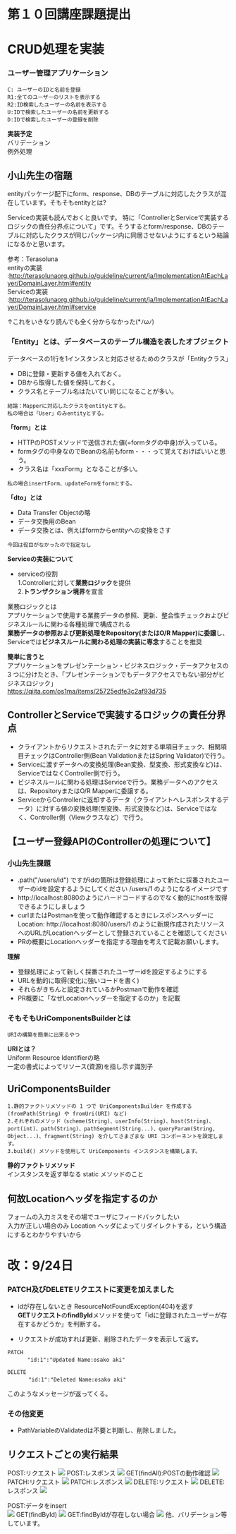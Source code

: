 # 第１０回講座課題提出

# **CRUD処理を実装**

### **ユーザー管理アプリケーション**

```
C: ユーザーのIDと名前を登録  
R1:全てのユーザーのリストを表示する  
R2:ID検索したユーザーの名前を表示する  
U:IDで検索したユーザーの名前を更新する  
D:IDで検索したユーザーの登録を削除
```

**実装予定**  
バリデーション  
例外処理

## **小山先生の宿題**　　

entityパッケージ配下にform、response、DBのテーブルに対応したクラスが混在しています。そもそもentityとは?

Serviceの実装も読んでおくと良いです。
特に「ControllerとServiceで実装するロジックの責任分界点について」です。そうするとform/response、DBのテーブルに対応したクラスが同じパッケージ内に同居させないようにするという結論になるかと思います。

参考：Terasoluna  
entityの実装  
:http://terasolunaorg.github.io/guideline/current/ja/ImplementationAtEachLayer/DomainLayer.html#entity  
Serviceの実装  
:http://terasolunaorg.github.io/guideline/current/ja/ImplementationAtEachLayer/DomainLayer.html#service

↑これをいきなり読んでも全く分からなかった(*ﾉωﾉ)

### **「Entity」とは、データベースのテーブル構造を表したオブジェクト**

データベースの1行を1インスタンスと対応させるためのクラスが「Entityクラス」

- DBに登録・更新する値を入れておく。
- DBから取得した値を保持しておく。
- クラス名とテーブル名はたいてい同じになることが多い。

```
結論：Mapperに対応したクラスをentityとする。  
私の場合は「User」のみentityとする。  
```  

**「form」とは**

- HTTPのPOSTメソッドで送信された値(=formタグの中身)が入っている。
- formタグの中身なのでBeanの名前もform・・・って覚えておけばいいと思う。
- クラス名は「xxxForm」となることが多い。

```
私の場合insertForm、updateFormをformとする。
```

**「dto」とは**

- Data Transfer Objectの略
- データ交換用のBean
- データ交換とは、例えばformからentityへの変換をさす

```
今回は役目がなかったので指定なし
```

**Serviceの実装について**

- serviceの役割  
  1.Controllerに対して**業務ロジック**を提供  
  2.**トランザクション境界**を宣言

業務ロジックとは  
アプリケーションで使用する業務データの参照、更新、整合性チェックおよびビジネスルールに関わる各種処理で構成される  
**業務データの参照および更新処理をRepository(またはO/R Mapper)に委譲**し、Serviceでは**ビジネスルールに関わる処理の実装に専念**することを推奨

**簡単に言うと**  
アプリケーションをプレゼンテーション・ビジネスロジック・データアクセスの 3 つに分けたとき、「プレゼンテーションでもデータアクセスでもない部分がビジネスロジック」  
https://qiita.com/os1ma/items/25725edfe3c2af93d735

## **ControllerとServiceで実装するロジックの責任分界点**

- クライアントからリクエストされたデータに対する単項目チェック、相関項目チェックはController側(Bean ValidationまたはSpring Validator)で行う。
- Serviceに渡すデータへの変換処理(Bean変換、型変換、形式変換など)は、ServiceではなくController側で行う。
- ビジネスルールに関わる処理はServiceで行う。業務データへのアクセスは、RepositoryまたはO/R Mapperに委譲する。
- ServiceからControllerに返却するデータ（クライアントへレスポンスするデータ）に対する値の変換処理(型変換、形式変換など)は、Serviceではなく、Controller側（Viewクラスなど）で行う。

## 【ユーザー登録APIのControllerの処理について】

### **小山先生課題**

- .path("/users/id") ですがidの箇所は登録処理によって新たに採番されたユーザーのidを設定するようにしてください
  /users/1 のようになるイメージです
- http://localhost:8080のようにハードコードするのでなく動的にhostを取得できるようにしましょう
- curlまたはPostmanを使って動作確認するときにレスポンスヘッダーにLocation: http://localhost:8080/users/1
  のように新規作成されたリソースへのURLがLocationヘッダーとして登録されていることを確認してください
- PRの概要にLocationヘッダーを指定する理由を考えて記載お願いします。

**理解**

- 登録処理によって新しく採番されたユーザーidを設定するようにする
- URLを動的に取得(変化に強いコードを書く)
- それらがきちんと設定されているかPostmanで動作を確認
- PR概要に「なぜLocationヘッダーを指定するのか」を記載

### **そもそもUriComponentsBuilderとは**

```
URIの構築を簡単に出来るやつ 
```

**URIとは？**  
Uniform Resource Identifierの略  
一定の書式によってリソース(資源)を指し示す識別子

## **UriComponentsBuilder**

```
1.静的ファクトリメソッドの 1 つで UriComponentsBuilder を作成する (fromPath(String) や fromUri(URI) など)   
2.それぞれのメソッド（scheme(String)、userInfo(String)、host(String)、port(int)、path(String)、pathSegment(String...)、queryParam(String, Object...)、fragment(String) を介してさまざまな URI コンポーネントを設定します。  
3.build() メソッドを使用して UriComponents インスタンスを構築します。
```

**静的ファクトリメソッド**  
インスタンスを返す単なる static メソッドのこと

## 何故Locationヘッダを指定するのか

フォームの入力ミスをその場でユーザにフィードバックしたい    
入力が正しい場合のみ Location ヘッダによってリダイレクトする，という構造にするとわかりやすいから

# 改：9/24日

### PATCH及びDELETEリクエストに変更を加えました

- idが存在しないとき ResourceNotFoundException(404)を返す  
  **GETリクエスト**の**findById**メソッドを使って「idに登録されたユーザーが存在するかどうか」を判断する。

- リクエストが成功すれば更新、削除されたデータを表示して返す。

```
PATCH
   　　"id:1":"Updated Name:osako aki"　
      
DELETE      
     　"id:1":"Deleted Name:osako aki"
```

このようなメッセージが返ってくる。

### その他変更

- PathVariableのValidatedは不要と判断し、削除しました。

## リクエストごとの実行結果

POST:リクエスト
![](../Users/vatic/OneDrive/画像/post-req.png)
POST:レスポンス
![](../Users/vatic/OneDrive/画像/post-res.png)
GET(findAll):POSTの動作確認
![](../Users/vatic/OneDrive/画像/get-res.png)
PATCH:リクエスト
![](../Users/vatic/OneDrive/画像/patch-req.png)
PATCH:レスポンス
![](../Users/vatic/OneDrive/画像/patch-res.png)
DELETE:リクエスト
![](../Users/vatic/OneDrive/画像/delete-req.png)
DELETE:レスポンス
![](../Users/vatic/OneDrive/画像/delete-res.png)

POST:データをinsert  
![](../Users/vatic/OneDrive/画像/post-namecreated.png)
GET(findById)
![](../Users/vatic/OneDrive/画像/findByid.png)
GET:findByIdが存在しない場合
![](../Users/vatic/OneDrive/画像/exception.png)
他、バリデーション等しています。
